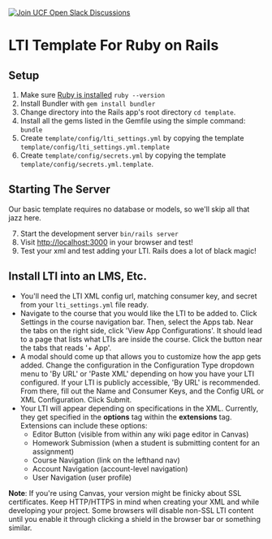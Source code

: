 [![Join UCF Open Slack Discussions](https://ucf-open-slackin.herokuapp.com/badge.svg)](https://ucf-open-slackin.herokuapp.com/)

# LTI Template For Ruby on Rails

## Setup

1. Make sure [Ruby is installed](https://www.ruby-lang.org/en/documentation/installation/) `ruby --version`
2. Install Bundler with `gem install bundler`
3. Change directory into the Rails app's root directory `cd template`.
4. Install all the gems listed in the Gemfile using the simple command: `bundle`
5. Create `template/config/lti_settings.yml` by copying the template `template/config/lti_settings.yml.template`
6. Create `template/config/secrets.yml` by copying the template `template/config/secrets.yml.template`.

## Starting The Server

Our basic template requires no database or models, so we'll skip all that jazz here.

7. Start the development server `bin/rails server`
8. Visit [http://localhost:3000](http://localhost:3000) in your browser and test!
9. Test your xml and test adding your LTI. Rails does a lot of black magic!


## Install LTI into an LMS, Etc.

- You'll need the LTI XML config url, matching consumer key, and secret from your `lti_settings.yml` file ready.
- Navigate to the course that you would like the LTI to be added to. Click Settings in the course navigation bar. Then, select the Apps tab. Near the tabs on the right side, click 'View App Configurations'. It should lead to a page that lists what LTIs are inside the course. Click the button near the tabs that reads '+ App'.
- A modal should come up that allows you to customize how the app gets added. Change the configuration in the Configuration Type dropdown menu to 'By URL' or 'Paste XML' depending on how you have your LTI configured. If your LTI is publicly accessible, 'By URL' is recommended. From there, fill out the Name and Consumer Keys, and the Config URL or XML Configuration. Click Submit.
- Your LTI will appear depending on specifications in the XML. Currently, they get specified in the **options** tag within the **extensions** tag. Extensions can include these options:
    - Editor Button (visible from within any wiki page editor in Canvas)
    - Homework Submission (when a student is submitting content for an assignment)
    - Course Navigation (link on the lefthand nav)
    - Account Navigation (account-level navigation)
    - User Navigation (user profile)

**Note**: If you're using Canvas, your version might be finicky about SSL certificates. Keep HTTP/HTTPS in mind when creating your XML and while developing your project. Some browsers will disable non-SSL LTI content until you enable it through clicking a shield in the browser bar or something similar.